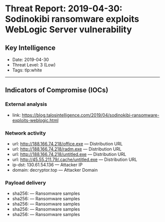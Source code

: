 # Threat Report: 2019-04-30: Sodinokibi ransomware exploits WebLogic Server vulnerability


## Key Intelligence
* Date: 2019-04-30
* Threat Level: 3 (Low)
* Tags: tlp:white

---

## Indicators of Compromise (IOCs)
### External analysis
* link: https://blog.talosintelligence.com/2019/04/sodinokibi-ransomware-exploits-weblogic.html

### Network activity
* url: http://188.166.74.218/office.exe — Distribution URL
* url: http://188.166.74.218/radm.exe — Distribution URL
* url: http://188.166.74.218/untitled.exe — Distribution URL
* url: http://45.55.211.79/.cache/untitled.exe — Distribution URL
* ip-dst: 130.61.54.136 — Attacker IP
* domain: decryptor.top — Attacker Domain

### Payload delivery
* sha256: <sha256> — Ransomware samples
* sha256: <sha256> — Ransomware samples
* sha256: <sha256> — Ransomware samples
* sha256: <sha256> — Ransomware samples
* sha256: <sha256> — Ransomware samples
